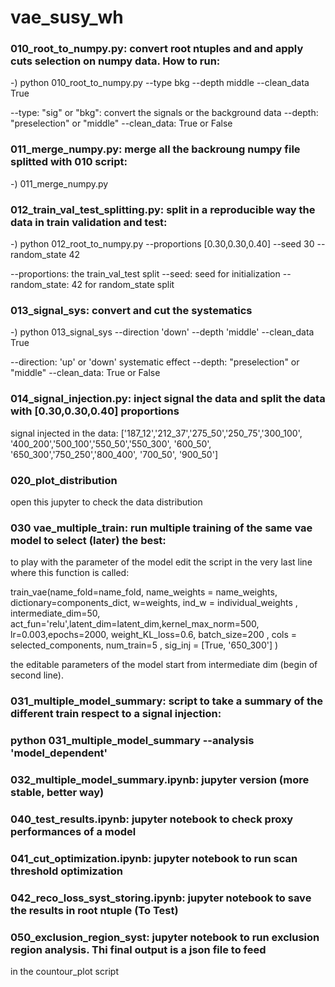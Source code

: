 # vae_susy_wh

### 010_root_to_numpy.py: convert root ntuples and and apply cuts selection on numpy data. How to run:
-) python 010_root_to_numpy.py --type bkg --depth middle --clean_data True

--type: "sig" or "bkg": convert the signals or the background data
--depth: "preselection" or "middle"
--clean_data: True or False

### 011_merge_numpy.py: merge all the backroung numpy file splitted with 010 script:
-) 011_merge_numpy.py

### 012_train_val_test_splitting.py: split in a reproducible way the data in train validation and test:
-) python 012_root_to_numpy.py --proportions [0.30,0.30,0.40] --seed 30 --random_state 42

--proportions: the train_val_test split
--seed: seed for initialization
--random_state: 42 for random_state split

### 013_signal_sys: convert and cut the systematics
-) python 013_signal_sys --direction 'down' --depth 'middle' --clean_data True

--direction: 'up' or 'down' systematic effect
--depth: "preselection" or "middle"
--clean_data: True or False

### 014_signal_injection.py: inject signal the data and split the data with [0.30,0.30,0.40] proportions
signal injected in the data:
['187_12','212_37','275_50','250_75','300_100',
'400_200','500_100','550_50','550_300', '600_50',
'650_300','750_250','800_400', '700_50', '900_50']

### 020_plot_distribution
open this jupyter to check the data distribution

### 030 vae_multiple_train: run multiple training of the same vae model to select (later) the best:

to play with the parameter of the model edit the script in the very last line where this function is called:

train_vae(name_fold=name_fold, name_weights = name_weights, dictionary=components_dict, w=weights, ind_w = individual_weights
            ,  intermediate_dim=50, act_fun='relu',latent_dim=latent_dim,kernel_max_norm=500, lr=0.003,epochs=2000, weight_KL_loss=0.6,
              batch_size=200 , cols = selected_components, num_train=5 , sig_inj = [True, '650_300']
             )
             
the editable parameters of the model start from intermediate dim (begin of second line).

### 031_multiple_model_summary: script to take a summary of the different train respect to a signal injection:
### python 031_multiple_model_summary --analysis 'model_dependent'

### 032_multiple_model_summary.ipynb: jupyter version (more stable, better way)

### 040_test_results.ipynb: jupyter notebook to check proxy performances of a model

### 041_cut_optimization.ipynb: jupyter notebook to run scan threshold optimization

### 042_reco_loss_syst_storing.ipynb: jupyter notebook to save the results in root ntuple (To Test)

### 050_exclusion_region_syst: jupyter notebook to run exclusion region analysis. Thi final output is a json file to feed
in the countour_plot script









